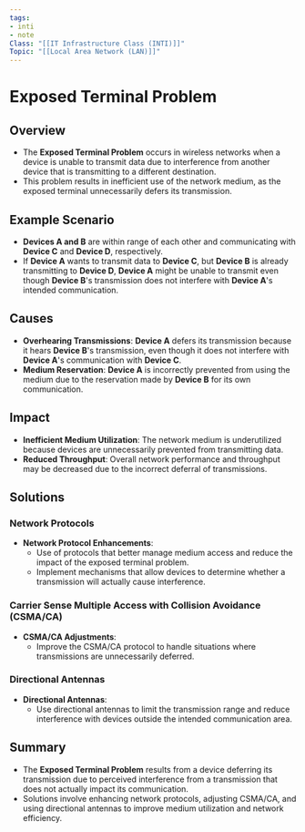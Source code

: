 ```yaml
---
tags:
- inti
- note
Class: "[[IT Infrastructure Class (INTI)]]"
Topic: "[[Local Area Network (LAN)]]"
---
```


# Exposed Terminal Problem

## Overview

- The **Exposed Terminal Problem** occurs in wireless networks when a device is unable to transmit data due to interference from another device that is transmitting to a different destination.
- This problem results in inefficient use of the network medium, as the exposed terminal unnecessarily defers its transmission.

## Example Scenario

- **Devices A and B** are within range of each other and communicating with **Device C** and **Device D**, respectively.
- If **Device A** wants to transmit data to **Device C**, but **Device B** is already transmitting to **Device D**, **Device A** might be unable to transmit even though **Device B**'s transmission does not interfere with **Device A**'s intended communication.

## Causes

- **Overhearing Transmissions**: **Device A** defers its transmission because it hears **Device B**'s transmission, even though it does not interfere with **Device A**'s communication with **Device C**.
- **Medium Reservation**: **Device A** is incorrectly prevented from using the medium due to the reservation made by **Device B** for its own communication.

## Impact

- **Inefficient Medium Utilization**: The network medium is underutilized because devices are unnecessarily prevented from transmitting data.
- **Reduced Throughput**: Overall network performance and throughput may be decreased due to the incorrect deferral of transmissions.

## Solutions

### Network Protocols

- **Network Protocol Enhancements**:
  - Use of protocols that better manage medium access and reduce the impact of the exposed terminal problem.
  - Implement mechanisms that allow devices to determine whether a transmission will actually cause interference.

### Carrier Sense Multiple Access with Collision Avoidance (CSMA/CA)

- **CSMA/CA Adjustments**:
  - Improve the CSMA/CA protocol to handle situations where transmissions are unnecessarily deferred.

### Directional Antennas

- **Directional Antennas**:
  - Use directional antennas to limit the transmission range and reduce interference with devices outside the intended communication area.

## Summary

- The **Exposed Terminal Problem** results from a device deferring its transmission due to perceived interference from a transmission that does not actually impact its communication.
- Solutions involve enhancing network protocols, adjusting CSMA/CA, and using directional antennas to improve medium utilization and network efficiency.


